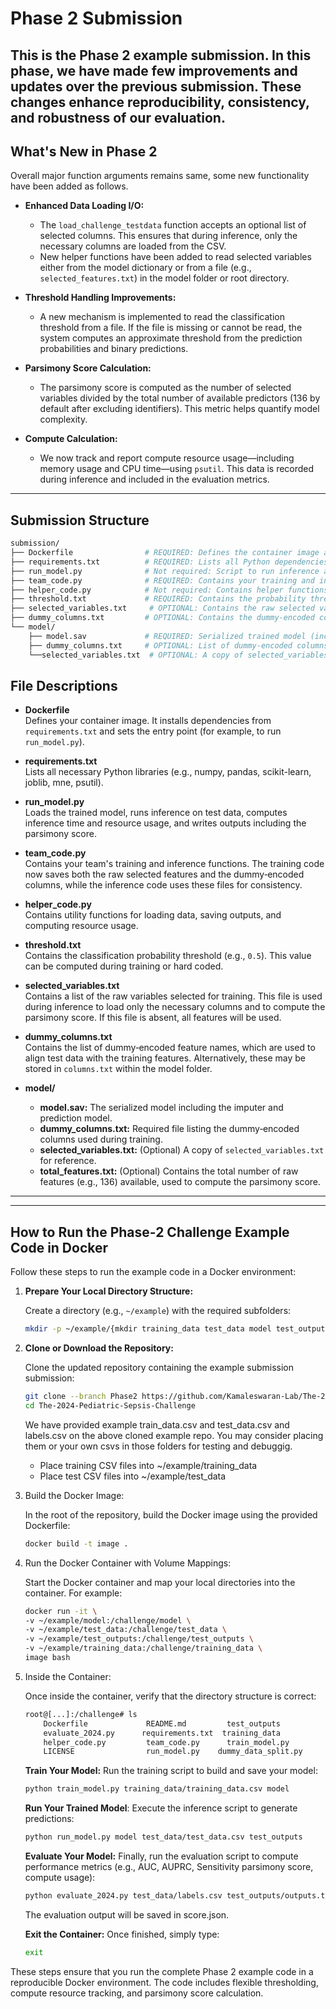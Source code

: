 # Phase 2 Submission

This is the Phase 2 example submission. In this phase, we have made few improvements and updates over the previous submission. These changes enhance reproducibility, consistency, and robustness of our evaluation. 
---

## What's New in Phase 2

Overall major function arguments remains same, some new functionality have been added as follows.

- **Enhanced Data Loading I/O:**  
  - The `load_challenge_testdata` function accepts an optional list of selected columns. This ensures that during inference, only the necessary columns are loaded from the CSV.
  - New helper functions have been added to read selected variables either from the model dictionary or from a file (e.g., `selected_features.txt`) in the model folder or root directory.

- **Threshold Handling Improvements:**  
  - A new mechanism is implemented to read the classification threshold from a file. If the file is missing or cannot be read, the system computes an approximate threshold from the prediction probabilities and binary predictions.

- **Parsimony Score Calculation:**  
  - The parsimony score is computed as the number of selected variables divided by the total number of available predictors (136 by default after excluding identifiers). This metric helps quantify model complexity.

- **Compute Calculation:**  
  - We now track and report compute resource usage—including memory usage and CPU time—using `psutil`. This data is recorded during inference and included in the evaluation metrics.

---


## Submission Structure

```bash
submission/
├── Dockerfile                # REQUIRED: Defines the container image and entry point.
├── requirements.txt          # REQUIRED: Lists all Python dependencies.
├── run_model.py              # Not required: Script to run inference and evaluation.
├── team_code.py              # REQUIRED: Contains your training and inference functions.
├── helper_code.py            # Not required: Contains helper functions used by your code.
├── threshold.txt             # REQUIRED: Contains the probability threshold (e.g., 0.5), either get calculated during training or model run or hard coded.  
├── selected_variables.txt     # OPTIONAL: Contains the raw selected variables used for training, if not given/calculated explicitely all features with be considered as used for parsimony.
├── dummy_columns.txt         # OPTIONAL: Contains the dummy‐encoded column names (if not stored in model folder).
└── model/
    ├── model.sav             # REQUIRED: Serialized trained model (includes imputer, prediction_model, etc.).
    ├── dummy_columns.txt     # OPTIONAL: List of dummy‐encoded columns (used to align test data).
    └──selected_variables.txt  # OPTIONAL: A copy of selected_variables.txt (for reference).
```

## File Descriptions

- **Dockerfile**  
  Defines your container image. It installs dependencies from `requirements.txt` and sets the entry point (for example, to run `run_model.py`).

- **requirements.txt**  
  Lists all necessary Python libraries (e.g., numpy, pandas, scikit-learn, joblib, mne, psutil).

- **run_model.py**  
  Loads the trained model, runs inference on test data, computes inference time and resource usage, and writes outputs including the parsimony score.

- **team_code.py**  
  Contains your team's training and inference functions. The training code now saves both the raw selected features and the dummy‑encoded columns, while the inference code uses these files for consistency.

- **helper_code.py**  
  Contains utility functions for loading data, saving outputs, and computing resource usage.

- **threshold.txt**  
  Contains the classification probability threshold (e.g., `0.5`). This value can be computed during training or hard coded.

- **selected_variables.txt**  
  Contains a list of the raw variables selected for training. This file is used during inference to load only the necessary columns and to compute the parsimony score. If this file is absent, all features will be used.

- **dummy_columns.txt**  
  Contains the list of dummy‑encoded feature names, which are used to align test data with the training features. Alternatively, these may be stored in `columns.txt` within the model folder.

- **model/**  
  - **model.sav:** The serialized model including the imputer and prediction model.
  - **dummy_columns.txt:** Required file listing the dummy‑encoded columns used during training.
  - **selected_variables.txt:** (Optional) A copy of `selected_variables.txt` for reference.
  - **total_features.txt:** (Optional) Contains the total number of raw features (e.g., 136) available, used to compute the parsimony score.

---
---

## How to Run the Phase-2 Challenge Example Code in Docker

Follow these steps to run the example code in a Docker environment: 

1. **Prepare Your Local Directory Structure:**

   Create a directory (e.g., `~/example`) with the required subfolders:

   ```bash
   mkdir -p ~/example/{mkdir training_data test_data model test_outputs}

2. **Clone or Download the Repository:**
  
    Clone the updated repository containing the example submission submission:
    ```bash
    git clone --branch Phase2 https://github.com/Kamaleswaran-Lab/The-2024-Pediatric-Sepsis-Challenge.git
    cd The-2024-Pediatric-Sepsis-Challenge
    ```
    We have provided example train_data.csv and test_data.csv and labels.csv on the above cloned example repo.
    You may consider placing them or your own csvs in those folders for testing and debuggig. 
    - Place training CSV files into ~/example/training_data
    - Place test CSV files into ~/example/test_data

3. Build the Docker Image:
    
    In the root of the repository, build the Docker image using the provided Dockerfile:
    ```bash
    docker build -t image .
    ```
3. Run the Docker Container with Volume Mappings:
   
   Start the Docker container and map your local directories into the container. For example:
    ```bash
    docker run -it \
    -v ~/example/model:/challenge/model \
    -v ~/example/test_data:/challenge/test_data \
    -v ~/example/test_outputs:/challenge/test_outputs \
    -v ~/example/training_data:/challenge/training_data \
    image bash
    ```

4. Inside the Container:
  
    Once inside the container, verify that the directory structure is correct:
    ```bash  
    root@[...]:/challenge# ls
        Dockerfile             README.md         test_outputs
        evaluate_2024.py      requirements.txt  training_data
        helper_code.py         team_code.py      train_model.py
        LICENSE                run_model.py    dummy_data_split.py

    ```

    **Train Your Model:**
    Run the training script to build and save your model:
    ```bash
    python train_model.py training_data/training_data.csv model
    ```
    **Run Your Trained Model**:
    Execute the inference script to generate predictions:
    ```bash
    python run_model.py model test_data/test_data.csv test_outputs
    ```
    **Evaluate Your Model:**
    Finally, run the evaluation script to compute performance metrics (e.g., AUC, AUPRC, Sensitivity parsimony score, compute usage):
    ```bash
    python evaluate_2024.py test_data/labels.csv test_outputs/outputs.txt test_outputs/inference_time.txt threshold.txt score.json
    ```
    The evaluation output will be saved in score.json.
    
    **Exit the Container:**
    Once finished, simply type:
    ```bash
    exit
    ```
These steps ensure that you run the complete Phase 2 example code in a reproducible Docker environment. The code includes flexible thresholding, compute resource tracking, and parsimony score calculation.
